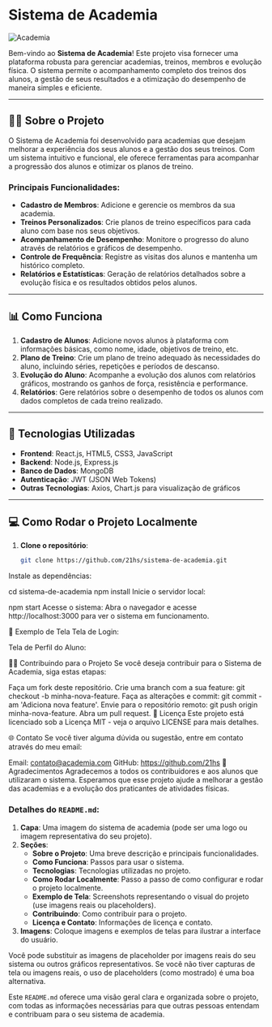 # Sistema de Academia

![Academia](https://via.placeholder.com/1200x400.png?text=Sistema+de+Academia)

Bem-vindo ao **Sistema de Academia**! Este projeto visa fornecer uma plataforma robusta para gerenciar academias, treinos, membros e evolução física. O sistema permite o acompanhamento completo dos treinos dos alunos, a gestão de seus resultados e a otimização do desempenho de maneira simples e eficiente.

---

## 🏋️‍♂️ Sobre o Projeto

O Sistema de Academia foi desenvolvido para academias que desejam melhorar a experiência dos seus alunos e a gestão dos seus treinos. Com um sistema intuitivo e funcional, ele oferece ferramentas para acompanhar a progressão dos alunos e otimizar os planos de treino.

### Principais Funcionalidades:
- **Cadastro de Membros**: Adicione e gerencie os membros da sua academia.
- **Treinos Personalizados**: Crie planos de treino específicos para cada aluno com base nos seus objetivos.
- **Acompanhamento de Desempenho**: Monitore o progresso do aluno através de relatórios e gráficos de desempenho.
- **Controle de Frequência**: Registre as visitas dos alunos e mantenha um histórico completo.
- **Relatórios e Estatísticas**: Geração de relatórios detalhados sobre a evolução física e os resultados obtidos pelos alunos.

---

## 📊 Como Funciona

1. **Cadastro de Alunos**: Adicione novos alunos à plataforma com informações básicas, como nome, idade, objetivos de treino, etc.
2. **Plano de Treino**: Crie um plano de treino adequado às necessidades do aluno, incluindo séries, repetições e períodos de descanso.
3. **Evolução do Aluno**: Acompanhe a evolução dos alunos com relatórios gráficos, mostrando os ganhos de força, resistência e performance.
4. **Relatórios**: Gere relatórios sobre o desempenho de todos os alunos com dados completos de cada treino realizado.

---

## 🧰 Tecnologias Utilizadas

- **Frontend**: React.js, HTML5, CSS3, JavaScript
- **Backend**: Node.js, Express.js
- **Banco de Dados**: MongoDB
- **Autenticação**: JWT (JSON Web Tokens)
- **Outras Tecnologias**: Axios, Chart.js para visualização de gráficos

---

## 💻 Como Rodar o Projeto Localmente

1. **Clone o repositório**:
   ```bash
   git clone https://github.com/21hs/sistema-de-academia.git

Instale as dependências:

cd sistema-de-academia
npm install
Inicie o servidor local:

npm start
Acesse o sistema: Abra o navegador e acesse http://localhost:3000 para ver o sistema em funcionamento.

📝 Exemplo de Tela
Tela de Login:

Tela de Perfil do Aluno:

👨‍💻 Contribuindo para o Projeto
Se você deseja contribuir para o Sistema de Academia, siga estas etapas:

Faça um fork deste repositório.
Crie uma branch com a sua feature: git checkout -b minha-nova-feature.
Faça as alterações e commit: git commit -am 'Adiciona nova feature'.
Envie para o repositório remoto: git push origin minha-nova-feature.
Abra um pull request.
📄 Licença
Este projeto está licenciado sob a Licença MIT - veja o arquivo LICENSE para mais detalhes.

🌐 Contato
Se você tiver alguma dúvida ou sugestão, entre em contato através do meu email:

Email: contato@academia.com
GitHub: https://github.com/21hs
📢 Agradecimentos
Agradecemos a todos os contribuidores e aos alunos que utilizaram o sistema. Esperamos que esse projeto ajude a melhorar a gestão das academias e a evolução dos praticantes de atividades físicas.

### Detalhes do `README.md`:
1. **Capa**: Uma imagem do sistema de academia (pode ser uma logo ou imagem representativa do seu projeto).
2. **Seções**:
   - **Sobre o Projeto**: Uma breve descrição e principais funcionalidades.
   - **Como Funciona**: Passos para usar o sistema.
   - **Tecnologias**: Tecnologias utilizadas no projeto.
   - **Como Rodar Localmente**: Passo a passo de como configurar e rodar o projeto localmente.
   - **Exemplo de Tela**: Screenshots representando o visual do projeto (use imagens reais ou placeholders).
   - **Contribuindo**: Como contribuir para o projeto.
   - **Licença e Contato**: Informações de licença e contato.
3. **Imagens**: Coloque imagens e exemplos de telas para ilustrar a interface do usuário.

Você pode substituir as imagens de placeholder por imagens reais do seu sistema ou outros gráficos representativos. Se você não tiver capturas de tela ou imagens reais, o uso de placeholders (como mostrado) é uma boa alternativa.

Este `README.md` oferece uma visão geral clara e organizada sobre o projeto, com todas as informações necessárias para que outras pessoas entendam e contribuam para o seu sistema de academia.

